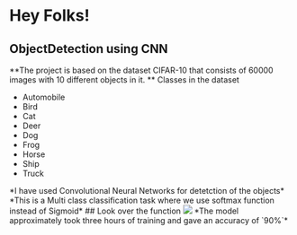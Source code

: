 # Hey Folks!
## ObjectDetection using CNN
**The project is based on the dataset CIFAR-10 that consists of 60000 images with 10 different objects in it.
** Classes in the dataset
<ul>
  <li>Automobile</li>
  <li>Bird</li>
  <li>Cat</li>
  <li>Deer</li>
  <li>Dog</li>
  <li>Frog</li>
  <li>Horse</li>
  <li>Ship</li>
  <li>Truck</li>

  </ul>
*I have used Convolutional Neural Networks for detetction of the objects*
*This is a Multi class classification task where we use softmax function instead of Sigmoid*
## Look over the function
<span><img src="https://www.gstatic.com/education/formulas2/355397047/en/softmax_function.svg" /> </span>
*The model approximately took three hours of training and gave an accuracy of `90%`*


